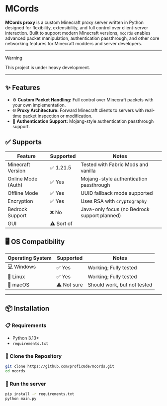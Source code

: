 # MCords

**MCords proxy** is a custom Minecraft proxy server written in Python designed for flexibility, extensibility, and full control over client-server interaction. Built to support modern Minecraft versions, `mcords` enables advanced packet manipulation, authentication passthrough, and other core networking features for Minecraft modders and server developers.

---

> [!WARNING]
> This project is under heavy development.

---

## ✨ Features

- ⚙️ **Custom Packet Handling:** Full control over Minecraft packets with your own implementation.
- 🌐 **Proxy Architecture:** Forward Minecraft clients to servers with real-time packet inspection or modification.
- 🔐 **Authentication Support:** Mojang-style authentication passthrough support.

## ✅ Supports

| Feature                     | Supported | Notes                                                                 |
|----------------------------|-------------|----------------------------------------------------------------------|
| Minecraft Version          | ✅ 1.21.5  | Tested with Fabric Mods and vanilla                                   |\
| Online Mode (Auth)         | ✅ Yes     | Mojang-style authentication passthrough                               |
| Offline Mode               | ✅ Yes     | UUID fallback mode supported                                          |
| Encryption                 | ✅ Yes     | Uses RSA with `cryptography`                                          |
| Bedrock Support            | ❌ No      | Java-only focus (no Bedrock support planned)                          |
| GUI                        | ⚠️ Sort of |                                                                       |

## 🖥️ OS Compatibility

| Operating System | Supported | Notes                                  |
|------------------|-----------|----------------------------------------|
| 💻 Windows        | ✅ Yes      | Working; Fully tested              |
| 🐧 Linux          | ✅ Yes      | Working; Fully tested              |
| 🍎 macOS          | ⚠️ Not sure | Should work, but not tested        |


---

## 📦 Installation

### 📋 Requirements

- Python 3.13+
- `requirements.txt`
<!--
### Requirements

- Python 3.10+
- `aiohttp`
- `cryptography`
- `PyNaCl`
-->

### 📂 Clone the Repository

```bash
git clone https://github.com/profic0de/mcords.git
cd mcords
```
### 🚀 Run the server

```bash
pip install -r requirements.txt
python main.py
```
